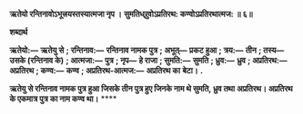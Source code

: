 **ऋतेयो रन्तिनावोऽभूत्त्रयस्तस्यात्मजा नृप ।** **सुमतिध्र्रुवोऽप्रतिरथ: कण्वोऽप्रतिरथात्मज: ॥ ६॥** 

**शब्दार्थ** 

**ऋतेयो:—** **ऋतेयु से** **; रन्तिनाव:—** **रन्तिनाव नामक पुत्र** **; अभूत्—** **प्रकट हुआ** **; त्रय:—** **तीन** **; तस्य—** **उसके (रन्तिनाव के)** **; आत्मजा:—** **पुत्र** **; नृप—** **हे राजा** **; सुमति:—** **सुमति** **; ध्रुव:—** **ध्रुव** **; अप्रतिरथ:—** **अप्रतिरथ** **; कण्व:—** **कण्व** **; अप्रतिरथ-आत्मज:—** **अप्रतिरथ का** **बेटा।** **.** 

**ऋतेयु से रन्तिनाव नामक पुत्र हुआ जिसके तीन पुत्र हुए जिनके नाम थे सुमति, ध्रुव तथा** **अप्रतिरथ। अप्रतिरथ के एकमात्र पुत्र का नाम कण्व था।** **** 